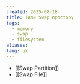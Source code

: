 ```yaml
---
created: 2025-08-18
title: Типи Swap простору
tags:
  - memory
  - swap
  - filesystem
aliases: 
lang: uk
---
```

- [[Swap Partition]]
- [[Swap File]]
